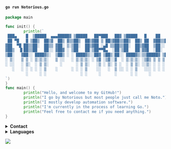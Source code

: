 #### `go run Notorious.go`

```go
package main

func init() {
        println(`	
 ███▄    █  ▒█████  ▄▄▄█████▓ ▒█████   ██▀███   ██▓ ▒█████   █    ██   ██████ 
 ██ ▀█   █ ▒██▒  ██▒▓  ██▒ ▓▒▒██▒  ██▒▓██ ▒ ██▒▓██▒▒██▒  ██▒ ██  ▓██▒▒██    ▒ 
▓██  ▀█ ██▒▒██░  ██▒▒ ▓██░ ▒░▒██░  ██▒▓██ ░▄█ ▒▒██▒▒██░  ██▒▓██  ▒██░░ ▓██▄   
▓██▒  ▐▌██▒▒██   ██░░ ▓██▓ ░ ▒██   ██░▒██▀▀█▄  ░██░▒██   ██░▓▓█  ░██░  ▒   ██▒
▒██░   ▓██░░ ████▓▒░  ▒██▒ ░ ░ ████▓▒░░██▓ ▒██▒░██░░ ████▓▒░▒▒█████▓ ▒██████▒▒
░ ▒░   ▒ ▒ ░ ▒░▒░▒░   ▒ ░░   ░ ▒░▒░▒░ ░ ▒▓ ░▒▓░░▓  ░ ▒░▒░▒░ ░▒▓▒ ▒ ▒ ▒ ▒▓▒ ▒ ░
░ ░░   ░ ▒░  ░ ▒ ▒░     ░      ░ ▒ ▒░   ░▒ ░ ▒░ ▒ ░  ░ ▒ ▒░ ░░▒░ ░ ░ ░ ░▒  ░ ░
   ░   ░ ░ ░ ░ ░ ▒    ░      ░ ░ ░ ▒    ░░   ░  ▒ ░░ ░ ░ ▒   ░░░ ░ ░ ░  ░  ░  
         ░     ░ ░               ░ ░     ░      ░      ░ ░     ░           ░  
`)
}
func main() {
        println("Hello, and welcome to my GitHub!")
        println("I go by Notorious but most people just call me Noto.")
        println("I mostly develop automation software.")
        println("I'm currently in the process of learning Go.")
        println("Feel free to contact me if you need anything.")
}
```
<details>
  <summary><b>Contact</b></summary>
  <p>
    • 💬 Discord: <a href="https://discordapp.com/users/749631553172406362">notorious#1337</a>
    <br>
    • 🐦 Twitter: <a href="https://twitter.com/vb6">@vb6</a>
    <br>
    • 🔊 Soundcloud: <a href="https://soundcloud.com/chmod">chmod</a>
    <br>
    • 🔑 Keybase: <a href="https://keybase.io/noto">noto</a>
  </p>
</details>
<details>
  <summary><b>Languages</b></summary>
  <p>
    • Python
    <br>
    • Go
    <br>
    • VB6
  </p>
</details>

![](https://komarev.com/ghpvc/?username=noto-rious&color=lightgrey)
